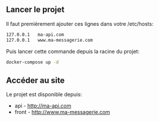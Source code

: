 ## Lancer le projet

Il faut premièrement ajouter ces lignes dans votre /etc/hosts:

```bash
127.0.0.1	ma-api.com
127.0.0.1	www.ma-messagerie.com
```

Puis lancer cette commande depuis la racine du projet:

```bash
docker-compose up -d
```

## Accéder au site

Le projet est disponible depuis:
  - api - http://ma-api.com
  - front - http://www.ma-messagerie.com
